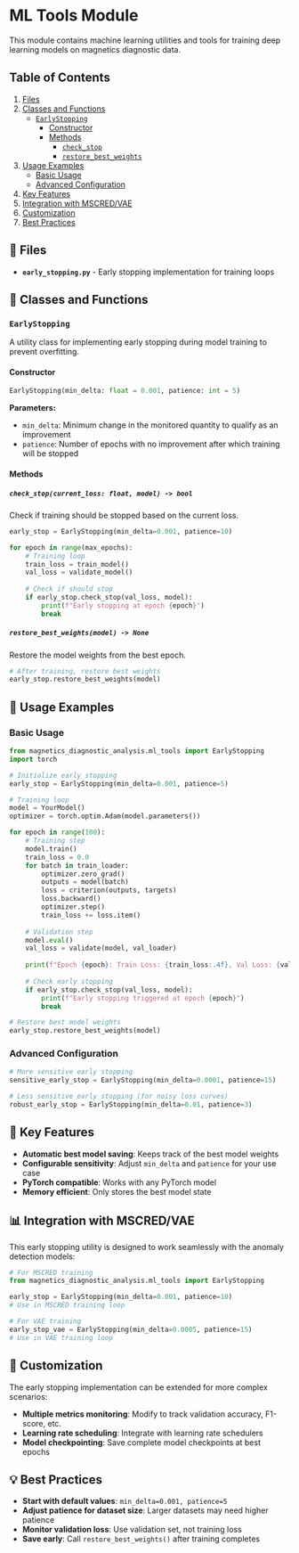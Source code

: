 # ML Tools Module

This module contains machine learning utilities and tools for training deep learning models on magnetics diagnostic data.

## Table of Contents

1. [Files](#-files)
2. [Classes and Functions](#-classes-and-functions)
   - [`EarlyStopping`](#earlystopping)
     - [Constructor](#constructor)
     - [Methods](#methods)
       - [`check_stop`](#check_stopcurrent_loss-float-model---bool)
       - [`restore_best_weights`](#restore_best_weightsmodel---none)
3. [Usage Examples](#-usage-examples)
   - [Basic Usage](#basic-usage)
   - [Advanced Configuration](#advanced-configuration)
4. [Key Features](#-key-features)
5. [Integration with MSCRED/VAE](#-integration-with-mscredvae)
6. [Customization](#-customization)
7. [Best Practices](#-best-practices)

## 📁 Files

- **`early_stopping.py`** - Early stopping implementation for training loops

## 🔧 Classes and Functions

### `EarlyStopping`
A utility class for implementing early stopping during model training to prevent overfitting.

#### Constructor
```python
EarlyStopping(min_delta: float = 0.001, patience: int = 5)
```

**Parameters:**
- `min_delta`: Minimum change in the monitored quantity to qualify as an improvement
- `patience`: Number of epochs with no improvement after which training will be stopped

#### Methods

##### `check_stop(current_loss: float, model) -> bool`
Check if training should be stopped based on the current loss.

```python
early_stop = EarlyStopping(min_delta=0.001, patience=10)

for epoch in range(max_epochs):
    # Training loop
    train_loss = train_model()
    val_loss = validate_model()
    
    # Check if should stop
    if early_stop.check_stop(val_loss, model):
        print(f"Early stopping at epoch {epoch}")
        break
```

##### `restore_best_weights(model) -> None`
Restore the model weights from the best epoch.

```python
# After training, restore best weights
early_stop.restore_best_weights(model)
```

## 🚀 Usage Examples

### Basic Usage
```python
from magnetics_diagnostic_analysis.ml_tools import EarlyStopping
import torch

# Initialize early stopping
early_stop = EarlyStopping(min_delta=0.001, patience=5)

# Training loop
model = YourModel()
optimizer = torch.optim.Adam(model.parameters())

for epoch in range(100):
    # Training step
    model.train()
    train_loss = 0.0
    for batch in train_loader:
        optimizer.zero_grad()
        outputs = model(batch)
        loss = criterion(outputs, targets)
        loss.backward()
        optimizer.step()
        train_loss += loss.item()
    
    # Validation step
    model.eval()
    val_loss = validate(model, val_loader)
    
    print(f"Epoch {epoch}: Train Loss: {train_loss:.4f}, Val Loss: {val_loss:.4f}")
    
    # Check early stopping
    if early_stop.check_stop(val_loss, model):
        print(f"Early stopping triggered at epoch {epoch}")
        break

# Restore best model weights
early_stop.restore_best_weights(model)
```

### Advanced Configuration
```python
# More sensitive early stopping
sensitive_early_stop = EarlyStopping(min_delta=0.0001, patience=15)

# Less sensitive early stopping (for noisy loss curves)
robust_early_stop = EarlyStopping(min_delta=0.01, patience=3)
```

## 🎯 Key Features

- **Automatic best model saving**: Keeps track of the best model weights
- **Configurable sensitivity**: Adjust `min_delta` and `patience` for your use case
- **PyTorch compatible**: Works with any PyTorch model
- **Memory efficient**: Only stores the best model state

## 📊 Integration with MSCRED/VAE

This early stopping utility is designed to work seamlessly with the anomaly detection models:

```python
# For MSCRED training
from magnetics_diagnostic_analysis.ml_tools import EarlyStopping

early_stop = EarlyStopping(min_delta=0.001, patience=10)
# Use in MSCRED training loop

# For VAE training
early_stop_vae = EarlyStopping(min_delta=0.0005, patience=15)
# Use in VAE training loop
```

## 🔧 Customization

The early stopping implementation can be extended for more complex scenarios:

- **Multiple metrics monitoring**: Modify to track validation accuracy, F1-score, etc.
- **Learning rate scheduling**: Integrate with learning rate schedulers
- **Model checkpointing**: Save complete model checkpoints at best epochs

## 💡 Best Practices

- **Start with default values**: `min_delta=0.001, patience=5`
- **Adjust patience for dataset size**: Larger datasets may need higher patience
- **Monitor validation loss**: Use validation set, not training loss
- **Save early**: Call `restore_best_weights()` after training completes
